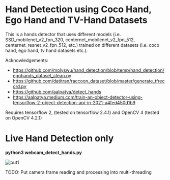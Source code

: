 # Hand Detection using Coco Hand, Ego Hand and TV-Hand Datasets

This is a hands detector that uses different models (i.e. SSD_mobilenet_v2_fpn_320, centernet_mobilenet_v2_fpn_512, centernet_resnet_v2_fpn_512, etc.) 
trained on different datasets (i.e. coco hand, ego hand, tv hand datasets etc.).

Acknowledgements:
- https://github.com/molyswu/hand_detection/blob/temp/hand_detection/egohands_dataset_clean.py
- https://github.com/datitran/raccoon_dataset/blob/master/generate_tfrecord.py
- https://github.com/aalpatya/detect_hands
- https://aalpatya.medium.com/train-an-object-detector-using-tensorflow-2-object-detection-api-in-2021-a4fed450d1b9

Requires tensorflow 2, (tested on tensorflow 2.4.1)
and OpenCV 4 (tested on OpenCV 4.2.1)

# Live Hand Detection only
**python3 webcam_detect_hands.py**
    
![out1](https://github.com/Afrida-Rahman/Hand-Detection/blob/master/HandDetection.gif)


TODO: Put camera frame reading and processing into multi-threading
